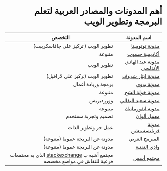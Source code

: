 <div dir=rtl>

# أهم المدونات والمصادر العربية لتعلم البرمجة وتطوير الويب

| اسم المدونة                            | التخصص                         |
| -------------------------------------- | ------------------------------ |
| [مدونة توتومينا](https://tutomena.com) | تطوير الويب ( تركيز على جافاسكريبت) |
| [أكاديمية حسوب](https://academy.hsoub.com/programming/) | متنوعة |
| [مدونة عبد الهادي الأندلسي](https://blog.abdelhadi.org/) | تطوير الويب |
| [مدونة إيثار شروف](https://etharshrouf.com/ar/blog) | تطوير الويب (تركيز على لارافيل) |
| [مدونة بدوي](https://badwi.com/) | برمجة وريادة أعمال |
| [مدونة خولة الشح](http://khawlah.ly/blog) | متنوعة |
| [مدونة سعيد البقالي](https://saidelbakkali.com/) | وورردبريس |
| [مدونة انفورماتيك](https://informatic-ar.com/) | متنوعة |
| [معمل ألوان](https://colorslab.com/blog/) | تصميم وتجربة مستخدم |
| [مدونة  فريلنسستشن](https://www.freelancestation.net/) | عمل حر وتطوير الذات |
| [المبرمج العربي](https://arabicprogrammer.com/) | مدونة عن البرمجة عموما (متنوعة) |
| [وادي التقنية](https://itwadi.com/) | مدونة عن البرمجة عموما (متنوعة) |
| [مجتمع أسس](https://aosus.org/) | مجتمع أشبه ب [stackexchange](https://stackexchange.com/) الذي به محتمعات فرعية للنقاش في مواضع مخصصه |
   
